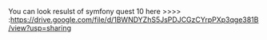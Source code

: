 You can look resulst of symfony quest 10 here  >>>> :https://drive.google.com/file/d/1BWNDYZhS5JsPDJCGzCYrpPXp3qge381B/view?usp=sharing

